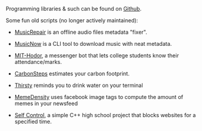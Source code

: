 Programming libraries & such can be found on [Github](github.com/kalbhor). 

Some fun old scripts (no longer actively maintained):

- [MusicRepair](https://github.com/kalbhor/MusicRepair) is an offline audio files metadata "fixer".

- [MusicNow](https://github.com/kalbhor/musicnow) is a CLI tool to download music with neat metadata.

- [MIT-Hodor](https://www.youtube.com/watch?v=cEfJ643MMS0), a messenger bot that lets college students know their attendance/marks. 

- [CarbonSteps](https://github.com/kalbhor/carbonsteps) estimates your carbon footprint.

- [Thirsty](https://github.com/kalbhor/thirsty) reminds you to drink water on your terminal

- [MemeDensity](https://github.com/kalbhor/meme-density) uses facebook image tags to compute the amount of memes in your newsfeed

- [Self Control](https://github.com/kalbhor/CBSE-Project), a simple C++ high school project that blocks websites for a specified time.



